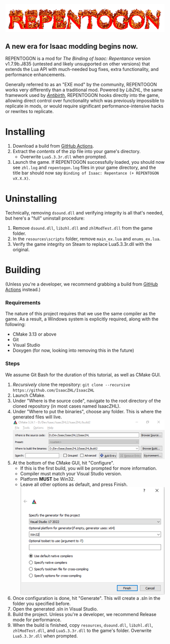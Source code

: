 ![logo](assets/logo.gif)
## A new era for Isaac modding begins now.

REPENTOGON is a mod for *The Binding of Isaac: Repentance* version v1.7.9b.J835 (untested and likely unsupported on other versions) that extends the Lua API with much-needed bug fixes, extra functionality, and performance enhancements.

Generally referred to as an "EXE mod" by the community, REPENTOGON works very differently than a traditional mod. Powered by *LibZHL*, the same framework used by *[Antibirth](https://antibirth.com/)*, REPENTOGON hooks directly into the game, allowing direct control over functionality which was previously impossible to replicate in mods, or would require significant  performance-intensive hacks or rewrites to replicate.

# Installing
1. Download a build from [GitHub Actions](https://github.com/IsaacZHL/IsaacZHL/actions/workflows/ci.yml).
2. Extract the *contents* of the zip file into your game's directory.
    * Overwrite `Lua5.3.3r.dll` when prompted.
3. Launch the game. If REPENTOGON successfully loaded, you should now see `zhl.log` and `repentogon.log` files in your game directory, and the title bar should now say `Binding of Isaac: Repentance (+ REPENTOGON vX.X.X)`.

# Uninstalling
Technically, removing `dsound.dll` and verifying integrity is all that's needed, but here's a "full" uninstall procedure:
1. Remove `dsound.dll`, `libzhl.dll` and `zhlModTest.dll` from the game folder.
2. In the `resources\scripts` folder, remove `main_ex.lua` and `enums_ex.lua`.
3. Verify the game integrity on Steam to replace Lua5.3.3r.dll with the original.



# Building
(Unless you're a developer, we recommend grabbing a build from [GitHub Actions](https://github.com/IsaacZHL/IsaacZHL/actions/workflows/ci.yml) instead.)
### Requirements
The nature of this project requires that we use the same compiler as the game. As a result, a Windows system is explicitly required, along with the following:
* CMake 3.13 or above
* Git
* Visual Studio
* Doxygen (for now, looking into removing this in the future)

### Steps
We assume Git Bash for the duration of this tutorial, as well as CMake GUI.
1. *Recursively* clone the repository: `git clone --recursive https://github.com/IsaacZHL/IsaacZHL`
2. Launch CMake.
3. Under "Where is the source code", navigate to the root directory of the cloned repository (in most cases named IsaacZHL).
4. Under "Where to put the binaries", choose any folder. This is where the generated files will live.
![cmake1](assets/cmake1.png)
5. At the bottom of the CMake GUI, hit "Configure".
    * If this is the first build, you will be prompted for more information. 
    * Compiler must match your Visual Studio version.
    * Platform **MUST** be Win32.
    * Leave all other options as default, and press Finish.
    ![cmake2](assets/cmake2.png)
6. Once configuration is done, hit "Generate". This will create a .sln in the folder you specified before.
7. Open the generated .sln in Visual Studio.
8. Build the project. Unless you're a developer, we recommend Release mode for performance.
9. When the build is finished, copy `resources`, `dsound.dll`, `libzhl.dll`, `zhlModTest.dll`, and `Lua5.3.3r.dll` to the game's folder. Overwrite `Lua5.3.3r.dll` when prompted.